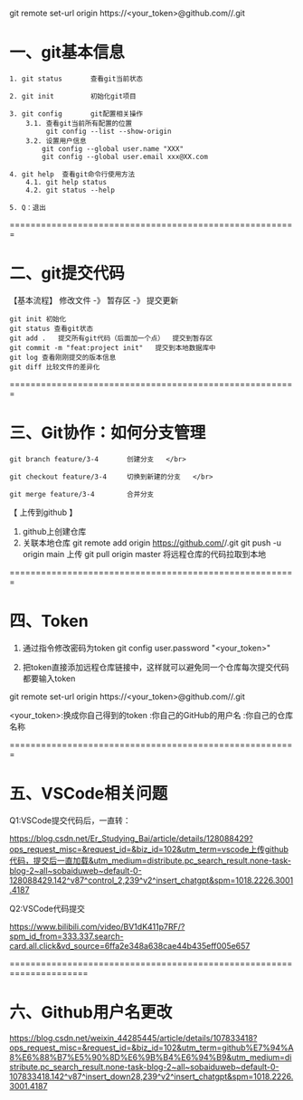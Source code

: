 

git remote set-url origin  https://<your_token>@github.com/<USERNAME>/<REPO>.git



# 一、git基本信息
    1. git status       查看git当前状态

    2. git init         初始化git项目

    3. git config       git配置相关操作
        3.1. 查看git当前所有配置的位置
             git config --list --show-origin      
        3.2. 设置用户信息
            git config --global user.name "XXX"
            git config --global user.email xxx@XX.com

    4. git help  查看git命令行使用方法
        4.1. git help status
        4.2. git status --help

    5. Q：退出

=======================================================

    
# 二、git提交代码

【基本流程】 修改文件 -》 暂存区 -》 提交更新

    git init 初始化
    git status 查看git状态
    git add .   提交所有git代码（后面加一个点）  提交到暂存区
    git commit -m "feat:project init"   提交到本地数据库中
    git log 查看刚刚提交的版本信息
    git diff 比较文件的差异化

=======================================================

# 三、Git协作：如何分支管理

    git branch feature/3-4       创建分支   </br>
    
    git checkout feature/3-4     切换到新建的分支   </br>
    
    git merge feature/3-4        合并分支

【 上传到github 】
1. github上创建仓库
2. 关联本地仓库
    git remote add origin https://github.com/<USERNAME>/<REPO>.git
    git push -u origin main    上传
    git pull origin master     将远程仓库的代码拉取到本地


=======================================================

# 四、Token

1. 通过指令修改密码为token
git config user.password "<your_token>"

2. 把token直接添加远程仓库链接中，这样就可以避免同一个仓库每次提交代码都要输入token

git remote set-url origin  https://<your_token>@github.com/<USERNAME>/<REPO>.git

<your_token>:换成你自己得到的token
<USERNAME>:你自己的GitHub的用户名
<REPO>:你自己的仓库名称

=======================================================

# 五、VSCode相关问题

Q1:VSCode提交代码后，一直转：

https://blog.csdn.net/Er_Studying_Bai/article/details/128088429?ops_request_misc=&request_id=&biz_id=102&utm_term=vscode上传github代码，提交后一直加载&utm_medium=distribute.pc_search_result.none-task-blog-2~all~sobaiduweb~default-0-128088429.142^v87^control_2,239^v2^insert_chatgpt&spm=1018.2226.3001.4187


Q2:VSCode代码提交

https://www.bilibili.com/video/BV1dK411p7RF/?spm_id_from=333.337.search-card.all.click&vd_source=6ffa2e348a638cae44b435eff005e657

=====================================================================

# 六、Github用户名更改

https://blog.csdn.net/weixin_44285445/article/details/107833418?ops_request_misc=&request_id=&biz_id=102&utm_term=github%E7%94%A8%E6%88%B7%E5%90%8D%E6%9B%B4%E6%94%B9&utm_medium=distribute.pc_search_result.none-task-blog-2~all~sobaiduweb~default-0-107833418.142^v87^insert_down28,239^v2^insert_chatgpt&spm=1018.2226.3001.4187
